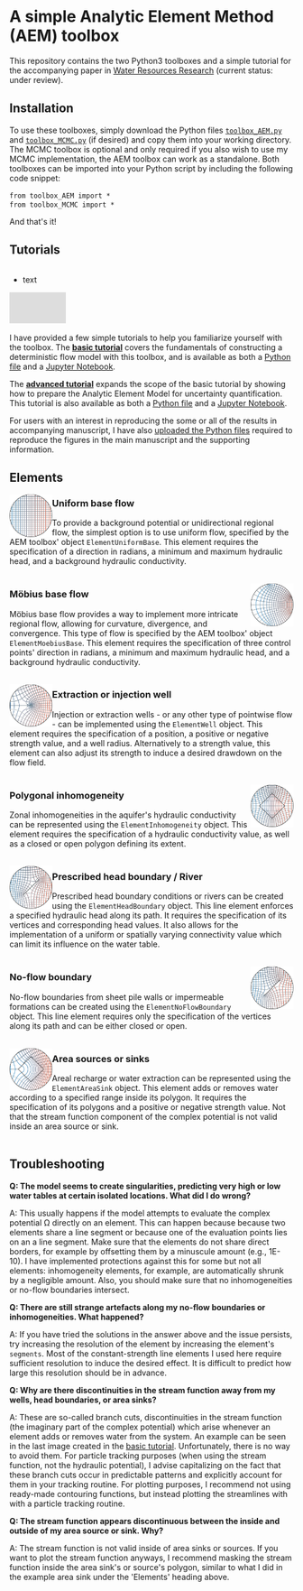 # A simple Analytic Element Method (AEM) toolbox

This repository contains the two Python3 toolboxes and a simple tutorial for the accompanying paper in [Water Resources Research](https://agupubs.onlinelibrary.wiley.com/journal/19447973) (current status: under review).

## Installation

To use these toolboxes, simply download the Python files [`toolbox_AEM.py`](https://github.com/MaxRamgraber/Simple-AEM-Toolbox/blob/main/toolbox_AEM.py) and [`toolbox_MCMC.py`](https://github.com/MaxRamgraber/Simple-AEM-Toolbox/blob/main/toolbox_MCMC.py) (if desired) and copy them into your working directory. The MCMC toolbox is optional and only required if you also wish to use my MCMC implementation, the AEM toolbox can work as a standalone. Both toolboxes can be imported into your Python script by including the following code snippet:

```
from toolbox_AEM import *
from toolbox_MCMC import *
```

And that's it! 

## Tutorials

<svg width="100" height="100" xmlns="http://www.w3.org/2000/svg">
<foreignObject width="100" height="100">
    <div xmlns="http://www.w3.org/1999/xhtml">
        <ul>
            <li>text</li>
        </ul>
         <embed type="text/html" src="https://maxramgraber.github.io/InteractiveElement02/" width="500" height="500"> 
    </div>
</foreignObject>
</svg>


I have provided a few simple tutorials to help you familiarize yourself with the toolbox. The [**basic tutorial**](https://github.com/MaxRamgraber/Simple-AEM-Toolbox/tree/main/Tutorials/Tutorial%2001%20Basic%20AEM) covers the fundamentals of constructing a deterministic flow model with this toolbox, and is available as both a [Python file](https://github.com/MaxRamgraber/Simple-AEM-Toolbox/blob/main/Tutorials/Tutorial%2001%20Basic%20AEM/basic_tutorial.py) and a [Jupyter Notebook](https://github.com/MaxRamgraber/Simple-AEM-Toolbox/blob/main/Tutorials/Tutorial%2001%20Basic%20AEM/basic_tutorial.ipynb). 

The [**advanced tutorial**](https://github.com/MaxRamgraber/Simple-AEM-Toolbox/tree/main/Tutorials/Tutorial%2002%20Uncertainty%20Estimation) expands the scope of the basic tutorial by showing how to prepare the Analytic Element Model for uncertainty quantification. This tutorial is also available as both a [Python file](https://github.com/MaxRamgraber/Simple-AEM-Toolbox/blob/main/Tutorials/Tutorial%2002%20Uncertainty%20Estimation/uncertainty_estimation_example.py) and a [Jupyter Notebook](https://github.com/MaxRamgraber/Simple-AEM-Toolbox/blob/main/Tutorials/Tutorial%2002%20Uncertainty%20Estimation/uncertainty_estimation_example.ipynb).

For users with an interest in reproducing the some or all of the results in accompanying manuscript, I have also [uploaded the Python files](https://github.com/MaxRamgraber/Simple-AEM-Toolbox/tree/main/Manuscript%20files) required to reproduce the figures in the main manuscript and the supporting information.

## Elements


<img align="left" src="https://raw.githubusercontent.com/MaxRamgraber/Simple-AEM-Toolbox/main/images/01_uniform.png" width="15%">

### Uniform base flow
To provide a background potential or unidirectional regional flow, the simplest option is to use uniform flow, specified by the AEM toolbox' object `ElementUniformBase`. This element requires the specification of a direction in radians, a minimum and maximum hydraulic head, and a background hydraulic conductivity.
<br /><br />

<img align="right" src="https://raw.githubusercontent.com/MaxRamgraber/Simple-AEM-Toolbox/main/images/02_moebius.png" width="15%">

### Möbius base flow
Möbius base flow provides a way to implement more intricate regional flow, allowing for curvature, divergence, and convergence. This type of flow is specified by the AEM toolbox' object `ElementMoebiusBase`. This element requires the specification of three control points' direction in radians, a minimum and maximum hydraulic head, and a background hydraulic conductivity.
<br /><br />

<img align="left" src="https://raw.githubusercontent.com/MaxRamgraber/Simple-AEM-Toolbox/main/images/03_extraction_well.png" width="15%">

### Extraction or injection well
Injection or extraction wells - or any other type of pointwise flow - can be implemented using the `ElementWell` object. This element requires the specification of a position, a positive or negative strength value, and a well radius. Alternatively to a strength value, this element can also adjust its strength to induce a desired drawdown on the flow field.
<br /><br />

<img align="right" src="https://raw.githubusercontent.com/MaxRamgraber/Simple-AEM-Toolbox/main/images/04_inhomogeneity.png" width="15%">

### Polygonal inhomogeneity
Zonal inhomogeneities in the aquifer's hydraulic conductivity can be represented using the `ElementInhomogeneity` object. This element requires the specification of a hydraulic conductivity value, as well as a closed or open polygon defining its extent.
<br /><br />

<img align="left" src="https://raw.githubusercontent.com/MaxRamgraber/Simple-AEM-Toolbox/main/images/05_fixed_head_boundary.png" width="15%">

### Prescribed head boundary / River
Prescribed head boundary conditions or rivers can be created using the `ElementHeadBoundary` object. This line element enforces a specified hydraulic head along its path. It requires the specification of its vertices and corresponding head values. It also allows for the implementation of a uniform or spatially varying connectivity value which can limit its influence on the water table.
<br /><br />

<img align="right" src="https://raw.githubusercontent.com/MaxRamgraber/Simple-AEM-Toolbox/main/images/06_no_flow_boundary.png" width="15%">

### No-flow boundary
No-flow boundaries from sheet pile walls or impermeable formations can be created using the `ElementNoFlowBoundary` object. This line element requires only the specification of the vertices along its path and can be either closed or open.
<br /><br />

<img align="left" src="https://raw.githubusercontent.com/MaxRamgraber/Simple-AEM-Toolbox/main/images/07_area_sink.png" width="15%">

### Area sources or sinks
Areal recharge or water extraction can be represented using the `ElementAreaSink` object. This element adds or removes water according to a specified range inside its polygon. It requires the specification of its polygons and a positive or negative strength value. Not that the stream function component of the complex potential is not valid inside an area source or sink.
<br /><br />

## Troubleshooting

**Q: The model seems to create singularities, predicting very high or low water tables at certain isolated locations. What did I do wrong?**

A: This usually happens if the model attempts to evaluate the complex potential Ω directly on an element. This can happen because because two elements share a line segment or because one of the evaluation points lies on an a line segment. Make sure that the elements do not share direct borders, for example by offsetting them by a minuscule amount (e.g., 1E-10). I have implemented protections against this for some but not all elements: inhomogeneity elements, for example, are automatically shrunk by a negligible amount. Also, you should make sure that no inhomogeneities or no-flow boundaries intersect.

**Q: There are still strange artefacts along my no-flow boundaries or inhomogeneities. What happened?**

A: If you have tried the solutions in the answer above and the issue persists, try increasing the resolution of the element by increasing the element's `segments`. Most of the constant-strength line elements I used here require sufficient resolution to induce the desired effect. It is difficult to predict how large this resolution should be in advance.

**Q: Why are there discontinuities in the stream function away from my wells, head boundaries, or area sinks?**

A: These are so-called branch cuts, discontinuities in the stream function (the imaginary part of the complex potential) which arise whenever an element adds or removes water from the system. An example can be seen in the last image created in the [basic tutorial](https://github.com/MaxRamgraber/Simple-AEM-Toolbox/tree/main/Tutorials/Tutorial%2001%20Basic%20AEM). Unfortunately, there is no way to avoid them. For particle tracking purposes (when using the stream function, not the hydraulic potential), I advise capitalizing on the fact that these branch cuts occur in predictable patterns and explicitly account for them in your tracking routine. For plotting purposes, I recommend not using ready-made contouring functions, but instead plotting the streamlines with with a particle tracking routine.

**Q: The stream function appears discontinuous between the inside and outside of my area source or sink. Why?**

A: The stream function is not valid inside of area sinks or sources. If you want to plot the stream function anyways, I recommend masking the stream function inside the area sink's or source's polygon, similar to what I did in the example area sink under the 'Elements' heading above.
